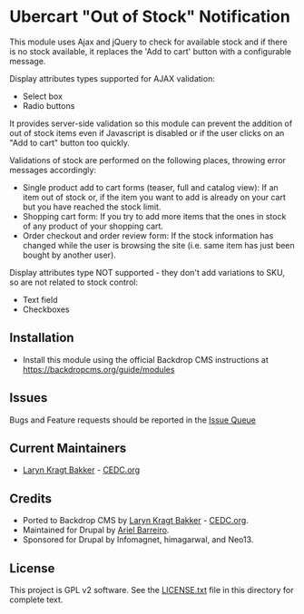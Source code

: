 # Ubercart "Out of Stock" Notification

This module uses Ajax and jQuery to check for available stock and if there is 
no stock available, it replaces the 'Add to cart' button with a configurable
message.

Display attributes types supported for AJAX validation:

 - Select box
 - Radio buttons

It provides server-side validation so this module can prevent the addition of
out of stock items even if Javascript is disabled or if the user clicks on an
"Add to cart" button too quickly.

Validations of stock are performed on the following places, throwing error
messages accordingly:

 - Single product add to cart forms (teaser, full and catalog view): If an
   item out of stock or, if the item you want to add is already on your cart
   but you have reached the stock limit.
 - Shopping cart form: If you try to add more items that the ones in stock of
   any product of your shopping cart.
 - Order checkout and order review form: If the stock information has changed
   while the user is browsing the site (i.e. same item has just been bought
   by another user).

Display attributes type NOT supported - they don't add variations to SKU, so
are not related to stock control:

 - Text field
 - Checkboxes

## Installation

- Install this module using the official Backdrop CMS instructions at
  https://backdropcms.org/guide/modules

## Issues

Bugs and Feature requests should be reported in the 
[Issue Queue](https://github.com/backdrop-contrib/uc_out_of_stock/issues)

## Current Maintainers

- [Laryn Kragt Bakker](https://github.com/laryn) - [CEDC.org](https://cedc.org)

## Credits

- Ported to Backdrop CMS by [Laryn Kragt Bakker](https://github.com/laryn) - [CEDC.org](https://cedc.org).
- Maintained for Drupal by [Ariel Barreiro](https://www.drupal.org/u/hanoii).
- Sponsored for Drupal by Infomagnet, himagarwal, and Neo13.

## License

This project is GPL v2 software. See the [LICENSE.txt](https://github.com/backdrop-contrib/uc_out_of_stock/blob/1.x-1.x/LICENSE.txt)
file in this directory for complete text.
